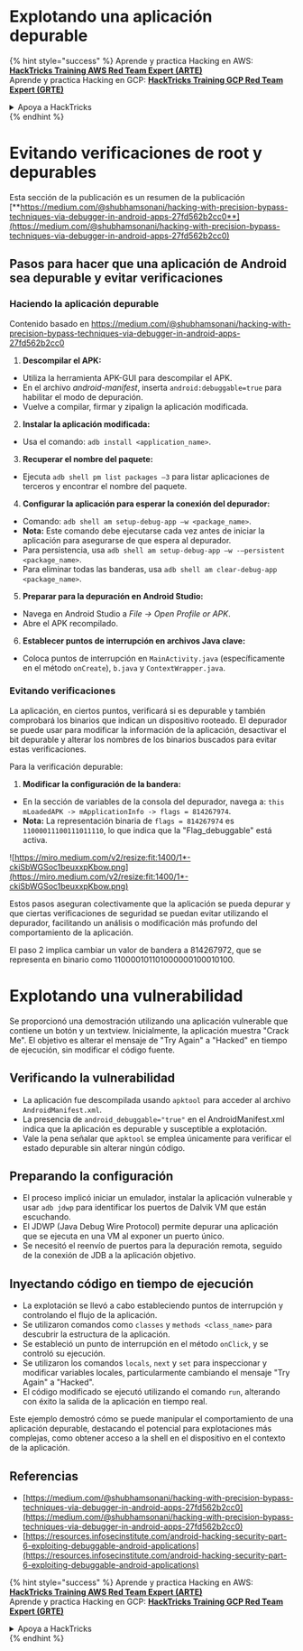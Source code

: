 # Explotando una aplicación depurable

{% hint style="success" %}
Aprende y practica Hacking en AWS:<img src="/.gitbook/assets/arte.png" alt="" data-size="line">[**HackTricks Training AWS Red Team Expert (ARTE)**](https://training.hacktricks.xyz/courses/arte)<img src="/.gitbook/assets/arte.png" alt="" data-size="line">\
Aprende y practica Hacking en GCP: <img src="/.gitbook/assets/grte.png" alt="" data-size="line">[**HackTricks Training GCP Red Team Expert (GRTE)**<img src="/.gitbook/assets/grte.png" alt="" data-size="line">](https://training.hacktricks.xyz/courses/grte)

<details>

<summary>Apoya a HackTricks</summary>

* Revisa los [**planes de suscripción**](https://github.com/sponsors/carlospolop)!
* **Únete al** 💬 [**grupo de Discord**](https://discord.gg/hRep4RUj7f) o al [**grupo de telegram**](https://t.me/peass) o **síguenos** en **Twitter** 🐦 [**@hacktricks\_live**](https://twitter.com/hacktricks\_live)**.**
* **Comparte trucos de hacking enviando PRs a los** [**HackTricks**](https://github.com/carlospolop/hacktricks) y [**HackTricks Cloud**](https://github.com/carlospolop/hacktricks-cloud) repos de github.

</details>
{% endhint %}

# **Evitando verificaciones de root y depurables**

Esta sección de la publicación es un resumen de la publicación [**https://medium.com/@shubhamsonani/hacking-with-precision-bypass-techniques-via-debugger-in-android-apps-27fd562b2cc0**](https://medium.com/@shubhamsonani/hacking-with-precision-bypass-techniques-via-debugger-in-android-apps-27fd562b2cc0)

## Pasos para hacer que una aplicación de Android sea depurable y evitar verificaciones

### **Haciendo la aplicación depurable**

Contenido basado en https://medium.com/@shubhamsonani/hacking-with-precision-bypass-techniques-via-debugger-in-android-apps-27fd562b2cc0

1. **Descompilar el APK:**
- Utiliza la herramienta APK-GUI para descompilar el APK.
- En el archivo _android-manifest_, inserta `android:debuggable=true` para habilitar el modo de depuración.
- Vuelve a compilar, firmar y zipalign la aplicación modificada.

2. **Instalar la aplicación modificada:**
- Usa el comando: `adb install <application_name>`.

3. **Recuperar el nombre del paquete:**
- Ejecuta `adb shell pm list packages –3` para listar aplicaciones de terceros y encontrar el nombre del paquete.

4. **Configurar la aplicación para esperar la conexión del depurador:**
- Comando: `adb shell am setup-debug-app –w <package_name>`.
- **Nota:** Este comando debe ejecutarse cada vez antes de iniciar la aplicación para asegurarse de que espera al depurador.
- Para persistencia, usa `adb shell am setup-debug-app –w -–persistent <package_name>`.
- Para eliminar todas las banderas, usa `adb shell am clear-debug-app <package_name>`.

5. **Preparar para la depuración en Android Studio:**
- Navega en Android Studio a _File -> Open Profile or APK_.
- Abre el APK recompilado.

6. **Establecer puntos de interrupción en archivos Java clave:**
- Coloca puntos de interrupción en `MainActivity.java` (específicamente en el método `onCreate`), `b.java` y `ContextWrapper.java`.

### **Evitando verificaciones**

La aplicación, en ciertos puntos, verificará si es depurable y también comprobará los binarios que indican un dispositivo rooteado. El depurador se puede usar para modificar la información de la aplicación, desactivar el bit depurable y alterar los nombres de los binarios buscados para evitar estas verificaciones.

Para la verificación depurable:

1. **Modificar la configuración de la bandera:**
- En la sección de variables de la consola del depurador, navega a: `this mLoadedAPK -> mApplicationInfo -> flags = 814267974`.
- **Nota:** La representación binaria de `flags = 814267974` es `11000011100111011110`, lo que indica que la "Flag_debuggable" está activa.

![https://miro.medium.com/v2/resize:fit:1400/1*-ckiSbWGSoc1beuxxpKbow.png](https://miro.medium.com/v2/resize:fit:1400/1*-ckiSbWGSoc1beuxxpKbow.png)

Estos pasos aseguran colectivamente que la aplicación se pueda depurar y que ciertas verificaciones de seguridad se puedan evitar utilizando el depurador, facilitando un análisis o modificación más profundo del comportamiento de la aplicación.

El paso 2 implica cambiar un valor de bandera a 814267972, que se representa en binario como 110000101101000000100010100.

# **Explotando una vulnerabilidad**

Se proporcionó una demostración utilizando una aplicación vulnerable que contiene un botón y un textview. Inicialmente, la aplicación muestra "Crack Me". El objetivo es alterar el mensaje de "Try Again" a "Hacked" en tiempo de ejecución, sin modificar el código fuente.

## **Verificando la vulnerabilidad**
- La aplicación fue descompilada usando `apktool` para acceder al archivo `AndroidManifest.xml`.
- La presencia de `android_debuggable="true"` en el AndroidManifest.xml indica que la aplicación es depurable y susceptible a explotación.
- Vale la pena señalar que `apktool` se emplea únicamente para verificar el estado depurable sin alterar ningún código.

## **Preparando la configuración**
- El proceso implicó iniciar un emulador, instalar la aplicación vulnerable y usar `adb jdwp` para identificar los puertos de Dalvik VM que están escuchando.
- El JDWP (Java Debug Wire Protocol) permite depurar una aplicación que se ejecuta en una VM al exponer un puerto único.
- Se necesitó el reenvío de puertos para la depuración remota, seguido de la conexión de JDB a la aplicación objetivo.

## **Inyectando código en tiempo de ejecución**
- La explotación se llevó a cabo estableciendo puntos de interrupción y controlando el flujo de la aplicación.
- Se utilizaron comandos como `classes` y `methods <class_name>` para descubrir la estructura de la aplicación.
- Se estableció un punto de interrupción en el método `onClick`, y se controló su ejecución.
- Se utilizaron los comandos `locals`, `next` y `set` para inspeccionar y modificar variables locales, particularmente cambiando el mensaje "Try Again" a "Hacked".
- El código modificado se ejecutó utilizando el comando `run`, alterando con éxito la salida de la aplicación en tiempo real.

Este ejemplo demostró cómo se puede manipular el comportamiento de una aplicación depurable, destacando el potencial para explotaciones más complejas, como obtener acceso a la shell en el dispositivo en el contexto de la aplicación.

## Referencias
* [https://medium.com/@shubhamsonani/hacking-with-precision-bypass-techniques-via-debugger-in-android-apps-27fd562b2cc0](https://medium.com/@shubhamsonani/hacking-with-precision-bypass-techniques-via-debugger-in-android-apps-27fd562b2cc0)
* [https://resources.infosecinstitute.com/android-hacking-security-part-6-exploiting-debuggable-android-applications](https://resources.infosecinstitute.com/android-hacking-security-part-6-exploiting-debuggable-android-applications)

{% hint style="success" %}
Aprende y practica Hacking en AWS:<img src="/.gitbook/assets/arte.png" alt="" data-size="line">[**HackTricks Training AWS Red Team Expert (ARTE)**](https://training.hacktricks.xyz/courses/arte)<img src="/.gitbook/assets/arte.png" alt="" data-size="line">\
Aprende y practica Hacking en GCP: <img src="/.gitbook/assets/grte.png" alt="" data-size="line">[**HackTricks Training GCP Red Team Expert (GRTE)**<img src="/.gitbook/assets/grte.png" alt="" data-size="line">](https://training.hacktricks.xyz/courses/grte)

<details>

<summary>Apoya a HackTricks</summary>

* Revisa los [**planes de suscripción**](https://github.com/sponsors/carlospolop)!
* **Únete al** 💬 [**grupo de Discord**](https://discord.gg/hRep4RUj7f) o al [**grupo de telegram**](https://t.me/peass) o **síguenos** en **Twitter** 🐦 [**@hacktricks\_live**](https://twitter.com/hacktricks\_live)**.**
* **Comparte trucos de hacking enviando PRs a los** [**HackTricks**](https://github.com/carlospolop/hacktricks) y [**HackTricks Cloud**](https://github.com/carlospolop/hacktricks-cloud) repos de github.

</details>
{% endhint %}
